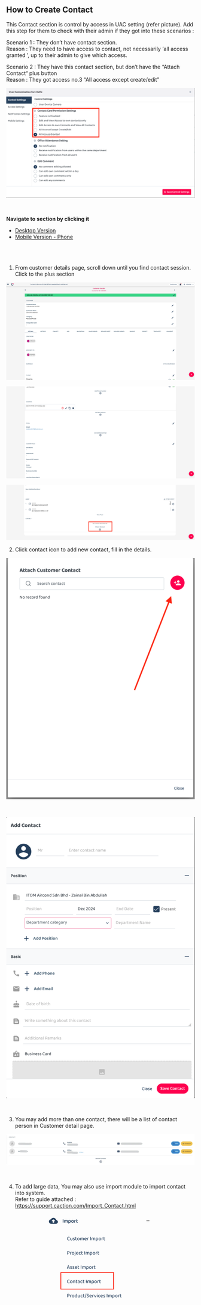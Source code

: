 ## How to Create Contact
This Contact section is control by access in UAC setting (refer picture). Add this step for them to check with their admin if they got into these scenarios : 

Scenario 1 : They don’t have contact section.<br>
Reason : They need to have access to contact, not necessarily ‘all access granted ’, up to their admin to give which access. 

Scenario 2 : They have this contact section, but don’t have the  “Attach Contact“ plus button<br>
Reason : They got access no.3 “All access except create/edit” 

<p align="center">
         <img src="img/How_to_Create_Contact_UAC.png" alt="How to Create Contact">
       </p><br>

**Navigate to section by clicking it**<br>

- [Desktop Version](#section1)<br>
- [Mobile Version - Phone](How_to_Create_Contact_Mobile_Version.md)<br>
<br><br><br>
1. From customer details page, scroll down until you find contact session. Click to the plus section<br>

  <p align="center">
         <img src="img/How_to_Create_Contact_NewStep_1.png" alt="How to Create Contact">
       </p>
       <p align="center">
         <img src="img/How_to_Create_Contact_NewStep_2.png" alt="How to Create Contact">
       </p>
       <p align="center">
         <img src="img/How_to_Create_Contact_NewStep_3.png" alt="How to Create Contact">
       </p>

2. Click contact icon to add new contact, fill in the details.<br>

  <p align="center">
         <img src="img/How_to_Create_Contact_NewStep_4.png" alt="How to Create Contact">
       </p><br>
  <p align="center">
           <img src="img/How_to_Create_Contact_NewStep_5.png" alt="How to Create Contact">
         </p><br>

3. You may add more than one contact, there will be a list of contact person in Customer detail page.

  <p align="center">
         <img src="img/How_to_Create_Contact_Step_4.png" alt="How to Create Contact">
       </p><br>

4. To add large data, You may also use import module to import contact into system.<br>
   Refer to guide attached : https://support.caction.com/Import_Contact.html<br>

<p align="center">
         <img src="img/How_to_Create_Contact_NewStep_6.png" alt="How to Create Contact">
       </p><br>
